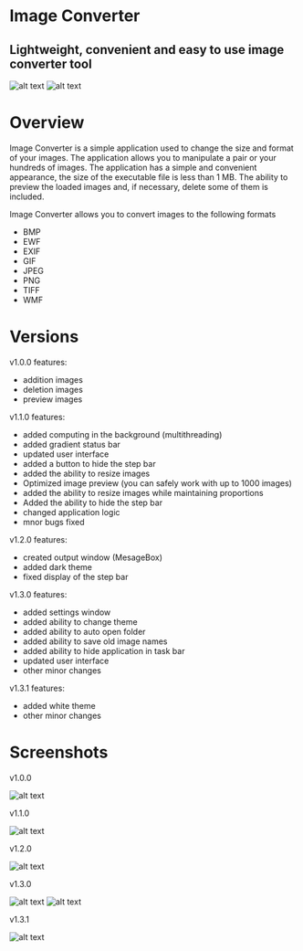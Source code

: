 # Image Converter
## Lightweight, сonvenient and easy to use image converter tool

![alt text](https://github.com/qlulp/ImageFormatConverter/blob/main/Screenshots/v1.3.0-1.JPG?raw=true)
![alt text](https://github.com/qlulp/ImageFormatConverter/blob/main/Screenshots/v1.3.1-1.JPG?raw=false)

# Overview

Image Converter is a simple application used to change the size and format of your images. The application allows you to manipulate a pair or your hundreds of images. The application has a simple and convenient appearance, the size of the executable file is less than 1 MB. The ability to preview the loaded images and, if necessary, delete some of them is included.

Image Converter allows you to convert images to the following formats
- BMP
- EWF
- EXIF
- GIF
- JPEG
- PNG
- TIFF
- WMF

# Versions

v1.0.0 features:
- addition images
- deletion images
- preview images

v1.1.0 features:
- added computing in the background (multithreading)
- added gradient status bar
- updated user interface
- added a button to hide the step bar
- added the ability to resize images
- Optimized image preview (you can safely work with up to 1000 images)
- added the ability to resize images while maintaining proportions
- Added the ability to hide the step bar
- changed application logic
- mnor bugs fixed

v1.2.0 features:
- created output window (MesageBox)
- added dark theme
- fixed display of the step bar

v1.3.0 features:
- added settings window
- added ability to change theme
- added ability to auto open folder
- added ability to save old image names
- added ability to hide application in task bar
- updated user interface
- other minor changes

v1.3.1 features:
- added white theme
- other minor changes

# Screenshots

v1.0.0

![alt text](https://github.com/qlulp/ImageFormatConverter/blob/main/Screenshots/v1.0.0.jpg?raw=true)

v1.1.0

![alt text](https://github.com/qlulp/ImageFormatConverter/blob/main/Screenshots/v1.1.0.JPG?raw=true)

v1.2.0

![alt text](https://github.com/qlulp/ImageFormatConverter/blob/main/Screenshots/v1.2.0.JPG?raw=true)

v1.3.0

![alt text](https://github.com/qlulp/ImageFormatConverter/blob/main/Screenshots/v1.3.0-1.JPG?raw=true)
![alt text](https://github.com/qlulp/ImageFormatConverter/blob/main/Screenshots/v1.3.0-2.JPG?raw=true)

v1.3.1

![alt text](https://github.com/qlulp/ImageFormatConverter/blob/main/Screenshots/v1.3.1-1.JPG?raw=true)

